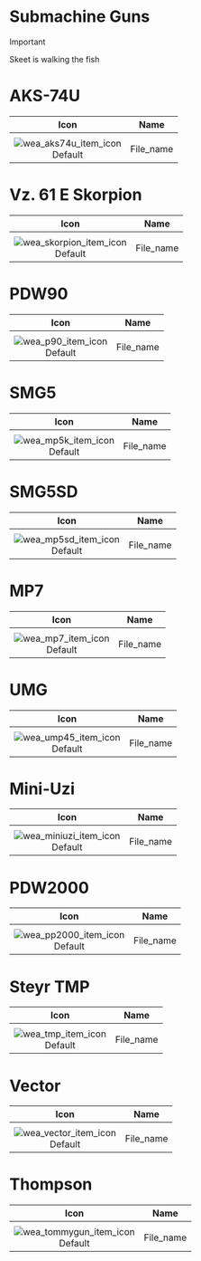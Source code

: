 # Submachine Guns

> [!IMPORTANT]
>
> Skeet is walking the fish



# AKS-74U

| Icon | Name |
| :--: | :--: | 
| | | | | 
![wea_aks74u_item_icon](https://github.com/user-attachments/assets/e854c760-4edf-46d6-8970-0c9b37f482d2)<br> Default | File_name | 


# Vz. 61 E Skorpion

| Icon | Name |
| :--: | :--: | 
| | | | | 
![wea_skorpion_item_icon](https://github.com/user-attachments/assets/a8159823-fa2f-4006-9898-090d0da87dae)<br> Default | File_name | 


# PDW90

| Icon | Name |
| :--: | :--: | 
| | | | | 
![wea_p90_item_icon](https://github.com/user-attachments/assets/a82568f4-3cb3-4dae-88d9-4ecf17b2ac8a)<br> Default | File_name | 


# SMG5

| Icon | Name |
| :--: | :--: | 
| | | | | 
![wea_mp5k_item_icon](https://github.com/user-attachments/assets/52ef82f9-9624-44f1-834a-672a90c80a08)<br> Default | File_name | 


# SMG5SD

| Icon | Name |
| :--: | :--: | 
| | | | | 
![wea_mp5sd_item_icon](https://github.com/user-attachments/assets/056cca53-0d51-446b-840c-a17b6e68a7e7)<br> Default | File_name | 


# MP7

| Icon | Name |
| :--: | :--: | 
| | | | | 
![wea_mp7_item_icon](https://github.com/user-attachments/assets/72b163ec-bd6b-40c4-a644-02db5400d523)<br> Default | File_name | 


# UMG

| Icon | Name |
| :--: | :--: | 
| | | | | 
![wea_ump45_item_icon](https://github.com/user-attachments/assets/ef50d196-e8b5-4352-8fe0-1ea7cf49ebd0)<br> Default | File_name | 


# Mini-Uzi

| Icon | Name |
| :--: | :--: | 
| | | | | 
![wea_miniuzi_item_icon](https://github.com/user-attachments/assets/092deca8-bc7d-4628-9fdf-cc8b657815c9)<br> Default | File_name | 


# PDW2000

| Icon | Name |
| :--: | :--: | 
| | | | | 
![wea_pp2000_item_icon](https://github.com/user-attachments/assets/847b9ee0-d8e8-4fc0-a521-da5ca99dd9d8)<br> Default | File_name | 


# Steyr TMP

| Icon | Name |
| :--: | :--: | 
| | | | | 
![wea_tmp_item_icon](https://github.com/user-attachments/assets/55de85d1-40cb-49fd-b6d0-5fafbfa06f12)<br> Default | File_name | 


# Vector

| Icon | Name |
| :--: | :--: | 
| | | | | 
![wea_vector_item_icon](https://github.com/user-attachments/assets/69a85e7e-e149-4fc3-a357-7de5a6ed116b)<br> Default | File_name | 


# Thompson

| Icon | Name |
| :--: | :--: | 
| | | | | 
![wea_tommygun_item_icon](https://github.com/user-attachments/assets/6b7cd059-f33f-4a28-a043-0e18d5c03635)<br> Default | File_name | 
